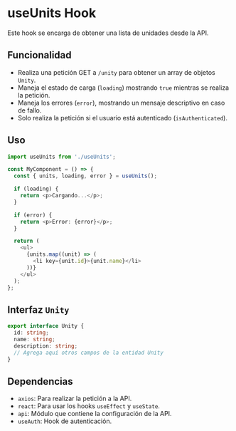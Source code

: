 # useUnits Hook

Este hook se encarga de obtener una lista de unidades desde la API.

## Funcionalidad

- Realiza una petición GET a `/unity` para obtener un array de objetos `Unity`.
- Maneja el estado de carga (`loading`) mostrando `true` mientras se realiza la petición.
- Maneja los errores (`error`), mostrando un mensaje descriptivo en caso de fallo.
- Solo realiza la petición si el usuario está autenticado (`isAuthenticated`).

## Uso

```typescript
import useUnits from './useUnits';

const MyComponent = () => {
  const { units, loading, error } = useUnits();

  if (loading) {
    return <p>Cargando...</p>;
  }

  if (error) {
    return <p>Error: {error}</p>;
  }

  return (
    <ul>
      {units.map((unit) => (
        <li key={unit.id}>{unit.name}</li>
      ))}
    </ul>
  );
};
```

## Interfaz `Unity`

```typescript
export interface Unity {
  id: string;
  name: string;
  description: string;
  // Agrega aquí otros campos de la entidad Unity
}
```

## Dependencias

- `axios`: Para realizar la petición a la API.
- `react`: Para usar los hooks `useEffect` y `useState`.
- `api`:  Módulo que contiene la configuración de la API.
- `useAuth`: Hook de autenticación.
